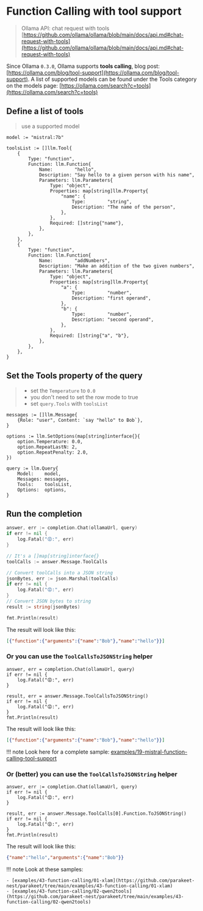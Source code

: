 # Function Calling with tool support
> Ollama API: chat request with tools [https://github.com/ollama/ollama/blob/main/docs/api.md#chat-request-with-tools](https://github.com/ollama/ollama/blob/main/docs/api.md#chat-request-with-tools)

Since Ollama `0.3.0`, Ollama supports **tools calling**, blog post: [https://ollama.com/blog/tool-support](https://ollama.com/blog/tool-support).
A list of supported models can be found under the Tools category on the models page: [https://ollama.com/search?c=tools](https://ollama.com/search?c=tools)

## Define a list of tools

> use a supported model

```golang
model := "mistral:7b"

toolsList := []llm.Tool{
    {
        Type: "function",
        Function: llm.Function{
            Name:        "hello",
            Description: "Say hello to a given person with his name",
            Parameters: llm.Parameters{
                Type: "object",
                Properties: map[string]llm.Property{
                    "name": {
                        Type:        "string",
                        Description: "The name of the person",
                    },
                },
                Required: []string{"name"},
            },
        },
    },
    {
        Type: "function",
        Function: llm.Function{
            Name:        "addNumbers",
            Description: "Make an addition of the two given numbers",
            Parameters: llm.Parameters{
                Type: "object",
                Properties: map[string]llm.Property{
                    "a": {
                        Type:        "number",
                        Description: "first operand",
                    },
                    "b": {
                        Type:        "number",
                        Description: "second operand",
                    },
                },
                Required: []string{"a", "b"},
            },
        },
    },
}
```

## Set the Tools property of the query

> - set the `Temperature` to `0.0`
> - you don't need to set the row mode to true
> - set `query.Tools` with `toolsList`

```golang
messages := []llm.Message{
    {Role: "user", Content: `say "hello" to Bob`},
}

options := llm.SetOptions(map[string]interface{}{
    option.Temperature: 0.0,
    option.RepeatLastN: 2,
    option.RepeatPenalty: 2.0,
})

query := llm.Query{
    Model:    model,
    Messages: messages,
    Tools:    toolsList,
    Options:  options,
}
```

## Run the completion

```go
answer, err := completion.Chat(ollamaUrl, query)
if err != nil {
    log.Fatal("😡:", err)
}

// It's a []map[string]interface{}
toolCalls := answer.Message.ToolCalls

// Convert toolCalls into a JSON string
jsonBytes, err := json.Marshal(toolCalls)
if err != nil {
    log.Fatal("😡:", err)
}
// Convert JSON bytes to string
result := string(jsonBytes)

fmt.Println(result)
```

The result will look like this:
```json
[{"function":{"arguments":{"name":"Bob"},"name":"hello"}}]
```

### Or you can use the `ToolCallsToJSONString` helper

```golang
answer, err = completion.Chat(ollamaUrl, query)
if err != nil {
    log.Fatal("😡:", err)
}

result, err = answer.Message.ToolCallsToJSONString()
if err != nil {
    log.Fatal("😡:", err)
}
fmt.Println(result)
```
The result will look like this:
```json
[{"function":{"arguments":{"name":"Bob"},"name":"hello"}}]
```

!!! note
	Look here for a complete sample: [examples/19-mistral-function-calling-tool-support](https://github.com/parakeet-nest/parakeet/tree/main/examples/19-mistral-function-calling-tool-support)

### Or (better) you can use the `ToolCallsToJSONString` helper

```golang
answer, err := completion.Chat(ollamaUrl, query)
if err != nil {
    log.Fatal("😡:", err)
}

result, err := answer.Message.ToolCalls[0].Function.ToJSONString()
if err != nil {
    log.Fatal("😡:", err)
}
fmt.Println(result)
```

The result will look like this:
```json
{"name":"hello","arguments":{"name":"Bob"}}
```

!!! note
	Look at these samples:

    - [examples/43-function-calling/01-xlam](https://github.com/parakeet-nest/parakeet/tree/main/examples/43-function-calling/01-xlam)
    - [examples/43-function-calling/02-qwen2tools](https://github.com/parakeet-nest/parakeet/tree/main/examples/43-function-calling/02-qwen2tools)
